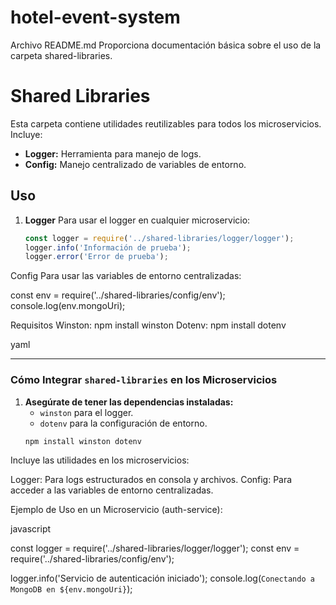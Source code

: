 # hotel-event-system
Archivo README.md
Proporciona documentación básica sobre el uso de la carpeta shared-libraries.


# Shared Libraries

Esta carpeta contiene utilidades reutilizables para todos los microservicios. Incluye:

- **Logger:** Herramienta para manejo de logs.
- **Config:** Manejo centralizado de variables de entorno.

## Uso

1. **Logger**
   Para usar el logger en cualquier microservicio:
   ```javascript
   const logger = require('../shared-libraries/logger/logger');
   logger.info('Información de prueba');
   logger.error('Error de prueba');

Config Para usar las variables de entorno centralizadas:

const env = require('../shared-libraries/config/env');
console.log(env.mongoUri);

Requisitos
Winston: npm install winston
Dotenv: npm install dotenv

yaml

---

### **Cómo Integrar `shared-libraries` en los Microservicios**

1. **Asegúrate de tener las dependencias instaladas:**
   - `winston` para el logger.
   - `dotenv` para la configuración de entorno.
   ```bash
   npm install winston dotenv

Incluye las utilidades en los microservicios:

Logger: Para logs estructurados en consola y archivos.
Config: Para acceder a las variables de entorno centralizadas.

Ejemplo de Uso en un Microservicio (auth-service):

javascript

const logger = require('../shared-libraries/logger/logger');
const env = require('../shared-libraries/config/env');

logger.info('Servicio de autenticación iniciado');
console.log(`Conectando a MongoDB en ${env.mongoUri}`);
